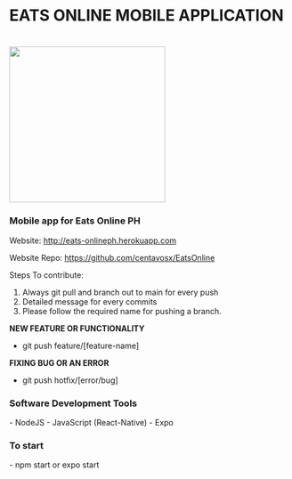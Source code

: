 # EATS ONLINE MOBILE APPLICATION

# <img src="http://www.eatsonlineph.com/assets/img/eatsonlinelogo.png" width="280" height="280" style="background-color:transparent;">

<h3>Mobile app for Eats Online PH</h3>

Website: http://eats-onlineph.herokuapp.com

Website Repo: https://github.com/centavosx/EatsOnline
 
Steps To contribute:

1. Always git pull and branch out to main for every push
2. Detailed message for every commits
3. Please follow the required name for pushing a branch.
  
  
**NEW FEATURE OR FUNCTIONALITY**

- git push feature/[feature-name]


**FIXING BUG OR AN ERROR**

- git push hotfix/[error/bug] 


<h3>Software Development Tools</h3>
- NodeJS
- JavaScript (React-Native)
- Expo


<h3>To start</h3>
- npm start or expo start


